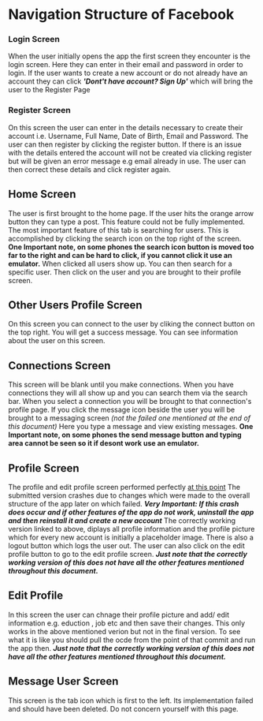 # Navigation Structure of Facebook

### Login Screen
When the user initially opens the app the first screen they encounter is the login screen.
Here they can enter in their email and password in order to login.
If the user wants to create a new account or do not already have an account they can click
***'Dont't have account? Sign Up'*** which will bring the user to the Register Page

### Register Screen ###
On this screen the user can enter in the details necessary to create their account i.e.
Username, Full Name, Date of Birth, Email and Password. The user can then register by clicking the register 
button. If there is an issue with the details entered the account will not be created via clicking register but will be given an error message e.g email already in use. The user can then correct these details and click register again. 

## Home Screen ##
The user is first brought to the home page. If the user hits the orange arrow button they can type a post. 
This feature could not be fully implemented.
The most important feature of this tab is searching for users. This is accomplished by clicking the search icon on the top right of the screen. **One Important note, on some phones the search icon button is moved too far to the right and can be hard to click, if you cannot click it use an emulator.** 
When clicked all users show up. You can then search for a specific user. Then click on the user and you are brought to their profile screen. 

## Other Users Profile Screen ##
On this screen you can connect to the user by cliking the connect button on the top right. You will get a success message.
You can see information about the user on this screen.

## Connections Screen 
This screen will be blank until you make connections. When you have connections they will all show up and you can search them via the search bar. When you select a connection you will be brought to that connection's profile page. If you click the message icon beside the user you will be brought to a messaging screen *(not the failed one mentioned at the end of this document)* Here you type a message and view existing messages. **One Important note, on some phones the send message button and typing area cannot be seen so it if desont work use an emulator.**


## Profile Screen ### 
The profile and edit profile screen performed perfectly  [at this point](https://github.com/JamesBrosnan1903/FakebookOne/commit/ac46b06d180fac45a3262f9352da17f566b33667)
The submitted version crashes due to changes which were made to the overall structure of the app later on which failed. ***Very Important: If this crash does occur and if other features of the app do not work, uninstall the app and then reinstall it and create a new account***
The correctly working version linked to above, diplays all profile information and the profile picture which for every new account is initially a placeholder image. There is also a logout button which logs the user out. The user can also click on the edit profile button to go to the edit profile screen. ***Just note that the correctly working version of this does not have all the other features mentioned throughout this document.***

## Edit Profile
In this screen the user can chnage their profile picture and add/ edit information e.g. eduction , job etc and then save their changes. This only works in the above mentioned verion but not in the final version. To see what it is like you should pull the ocde from the point of that commit and run the app then. ***Just note that the correctly working version of this does not have all the other features mentioned throughout this document.***

## Message User Screen
This screen is the tab icon which is first to the left. Its implementation failed and should have been deleted. Do not concern yourself with this page. 
